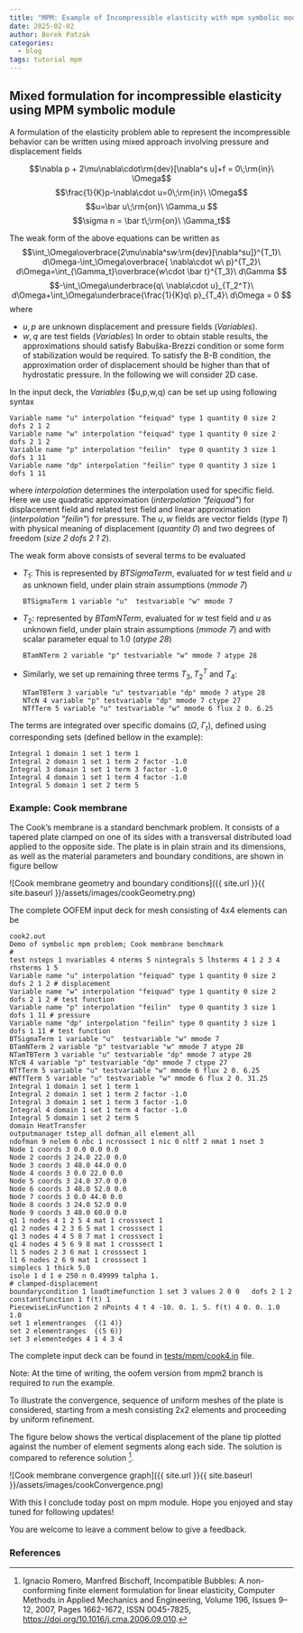 ```yaml
---
title: "MPM: Example of Incompressible elasticity with mpm symbolic module"
date: 2025-02-02
author: Borek Patzak
categories:
  - blog
tags: tutorial mpm
---
```


## Mixed formulation for incompressible elasticity using MPM symbolic module
A formulation of the elasticity problem able to represent the incompressible behavior can be written using mixed approach involving pressure and displacement fields

$$\nabla p + 2\mu\nabla\cdot\rm{dev}[\nabla^s u]+f = 0\;\rm{in}\ \Omega$$
$$\frac{1}{K}p-\nabla\cdot u=0\;\rm{in}\ \Omega$$
$$u=\bar u\;\rm{on}\ \Gamma_u $$
$$\sigma n = \bar t\;\rm{on}\ \Gamma_t$$

The weak form of the above equations can be written as
$$\int_\Omega\overbrace{2\mu\nabla^sw:\rm{dev}[\nabla^su]}^{T_1}\ d\Omega-\int_\Omega\overbrace{ \nabla\cdot w\ p}^{T_2}\ d\Omega=\int_{\Gamma_t}\overbrace{w\cdot \bar t}^{T_3}\ d\Gamma $$
$$-\int_\Omega\underbrace{q\ \nabla\cdot u}_{T_2^T}\ d\Omega+\int_\Omega\underbrace{\frac{1}{K}q\ p}_{T_4}\ d\Omega = 0
$$
where 
* $u, p$ are unknown displacement and pressure fields (_Variables_).
* $w, q$ are test fields (_Variables_)
In order to obtain stable results, the approximations should satisfy Babuška-Brezzi condition or some form of stabilization would be required. 
To satisfy the B-B condition, the approximation order of displacement should be higher than that of hydrostatic pressure.
In the following  we will consider 2D case. 

In the input deck, the _Variables_ ($u,p,w,q) can be set up using following syntax
```
Variable name "u" interpolation "feiquad" type 1 quantity 0 size 2 dofs 2 1 2 
Variable name "w" interpolation "feiquad" type 1 quantity 0 size 2 dofs 2 1 2 
Variable name "p" interpolation "feilin"  type 0 quantity 3 size 1 dofs 1 11  
Variable name "dp" interpolation "feilin" type 0 quantity 3 size 1 dofs 1 11 
```
where _interpolation_ determines the interpolation used for specific field. Here we use quadratic approximation (_interpolation "feiquad"_) for displacement field and related test field and linear approximation (_interpolation "feilin"_) for pressure.
The $u, w$ fields are vector fields (_type 1_) with physical meaning of displacement (_quantity 0_) and two degrees of freedom (_size 2 dofs 2 1 2_).

The weak form above consists of several terms to be evaluated
* $T_1$: This is represented by _BTSigmaTerm_, evaluated for $w$ test field and $u$ as unknown field, under plain strain assumptions (_mmode 7_)
  ```
  BTSigmaTerm 1 variable "u"  testvariable "w" mmode 7 
  ```
* $T_2$: represented by _BTamNTerm_, evaluated for $w$ test field and $u$ as unknown field, under plain strain assumptions (_mmode 7_) and with scalar parameter equal to 1.0 (_atype 28_)
  ```
  BTamNTerm 2 variable "p" testvariable "w" mmode 7 atype 28
  ```
* Similarly, we set up remaining three terms $T_3, T_2^T$ and $T_4$:
  ```
  NTamTBTerm 3 variable "u" testvariable "dp" mmode 7 atype 28
  NTcN 4 variable "p" testvariable "dp" mmode 7 ctype 27
  NTfTerm 5 variable "u" testvariable "w" mmode 6 flux 2 0. 6.25
  ```
The terms are integrated over specific domains ($\Omega,\ \Gamma_t$), defined using corresponding sets (defined bellow in the example):
```
Integral 1 domain 1 set 1 term 1
Integral 2 domain 1 set 1 term 2 factor -1.0
Integral 3 domain 1 set 1 term 3 factor -1.0
Integral 4 domain 1 set 1 term 4 factor -1.0
Integral 5 domain 1 set 2 term 5
```
### Example: Cook membrane
The Cook’s membrane is a standard benchmark problem. 
 It consists of a tapered plate clamped
 on one of its sides with a transversal distributed load
 applied to the opposite side. The plate is in plain strain
 and its dimensions, as well as the material parameters
 and boundary conditions, are shown in figure bellow
 
 ![Cook membrane geometry and boundary conditions]({{ site.url }}{{ site.baseurl }}/assets/images/cookGeometry.png)

The complete OOFEM input deck for mesh consisting of 4x4 elements can be 
```
cook2.out
Demo of symbolic mpm problem; Cook membrane benchmark
# 
test nsteps 1 nvariables 4 nterms 5 nintegrals 5 lhsterms 4 1 2 3 4 rhsterms 1 5
Variable name "u" interpolation "feiquad" type 1 quantity 0 size 2 dofs 2 1 2 # displacement 
Variable name "w" interpolation "feiquad" type 1 quantity 0 size 2 dofs 2 1 2 # test function
Variable name "p" interpolation "feilin"  type 0 quantity 3 size 1 dofs 1 11 # pressure 
Variable name "dp" interpolation "feilin" type 0 quantity 3 size 1 dofs 1 11 # test function
BTSigmaTerm 1 variable "u"  testvariable "w" mmode 7
BTamNTerm 2 variable "p" testvariable "w" mmode 7 atype 28
NTamTBTerm 3 variable "u" testvariable "dp" mmode 7 atype 28
NTcN 4 variable "p" testvariable "dp" mmode 7 ctype 27
NTfTerm 5 variable "u" testvariable "w" mmode 6 flux 2 0. 6.25
#NTfTerm 5 variable "u" testvariable "w" mmode 6 flux 2 0. 31.25
Integral 1 domain 1 set 1 term 1
Integral 2 domain 1 set 1 term 2 factor -1.0
Integral 3 domain 1 set 1 term 3 factor -1.0
Integral 4 domain 1 set 1 term 4 factor -1.0
Integral 5 domain 1 set 2 term 5
domain HeatTransfer
outputmanager tstep_all dofman_all element_all
ndofman 9 nelem 6 nbc 1 ncrosssect 1 nic 0 nltf 2 nmat 1 nset 3
Node 1 coords 3 0.0 0.0 0.0
Node 2 coords 3 24.0 22.0 0.0
Node 3 coords 3 48.0 44.0 0.0
Node 4 coords 3 0.0 22.0 0.0
Node 5 coords 3 24.0 37.0 0.0
Node 6 coords 3 48.0 52.0 0.0
Node 7 coords 3 0.0 44.0 0.0
Node 8 coords 3 24.0 52.0 0.0
Node 9 coords 3 48.0 60.0 0.0
q1 1 nodes 4 1 2 5 4 mat 1 crosssect 1
q1 2 nodes 4 2 3 6 5 mat 1 crosssect 1
q1 3 nodes 4 4 5 8 7 mat 1 crosssect 1
q1 4 nodes 4 5 6 9 8 mat 1 crosssect 1
l1 5 nodes 2 3 6 mat 1 crosssect 1
l1 6 nodes 2 6 9 mat 1 crosssect 1
simplecs 1 thick 5.0
isole 1 d 1 e 250 n 0.49999 talpha 1.
# clamped-displacement
boundarycondition 1 loadtimefunction 1 set 3 values 2 0 0   dofs 2 1 2
constantfunction 1 f(t) 1
PiecewiseLinFunction 2 nPoints 4 t 4 -10. 0. 1. 5. f(t) 4 0. 0. 1.0 1.0
set 1 elementranges  {(1 4)}
set 2 elementranges  {(5 6)}
set 3 elementedges 4 1 4 3 4
```
The complete input deck can be found in [tests/mpm/cook4.in](https://raw.githubusercontent.com/oofem/oofem/refs/heads/mpm2/tests/mpm/cook4.in) file. 

Note: At the time of writing, the oofem version from mpm2 branch is required to run the example.

To illustrate the convergence, sequence of uniform meshes of the plate is considered,
 starting from a mesh consisting 2x2 elements and proceeding by uniform refinement.

The figure below shows the vertical displacement of the plane tip plotted against the number of element segments along each side. The solution is compared to reference solution [^1].

![Cook membrane convergence graph]({{ site.url }}{{ site.baseurl }}/assets/images/cookConvergence.png)

With this I conclude today post on mpm module. 
Hope you enjoyed and stay tuned for following updates!

You are welcome to leave a comment below to give a feedback.

### References
[^1]: Ignacio Romero, Manfred Bischoff, Incompatible Bubbles: A non-conforming finite element formulation for linear elasticity, Computer Methods in Applied Mechanics and Engineering, Volume 196, Issues 9–12, 2007, Pages 1662-1672, ISSN 0045-7825, https://doi.org/10.1016/j.cma.2006.09.010.